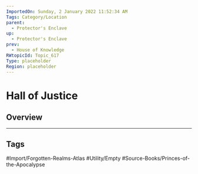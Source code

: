 ```yaml
---
ImportedOn: Sunday, 2 January 2022 11:52:34 AM
Tags: Category/Location
parent:
  - Protector's Enclave
up:
  - Protector's Enclave
prev:
  - House of Knowledge
RWtopicId: Topic_617
Type: placeholder
Region: placeholder
---
```

# Hall of Justice
## Overview

---
## Tags
#Import/Forgotten-Realms-Atlas #Utility/Empty #Source-Books/Princes-of-the-Apocalypse

